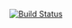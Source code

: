  [![Build Status](https://travis-ci.org/johnptmcdonald/yelpseviltwin.svg?branch=master)](https://travis-ci.org/johnptmcdonald/yelpseviltwin)